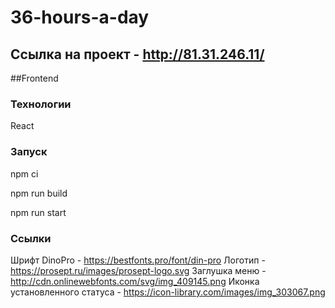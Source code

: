 # 36-hours-a-day

## Ссылка на проект - http://81.31.246.11/

##Frontend

### Технологии

React

### Запуск 

npm ci

npm run build

npm run start

### Ссылки

Шрифт DinoPro - https://bestfonts.pro/font/din-pro
Логотип - https://prosept.ru/images/prosept-logo.svg
Заглушка меню - http://cdn.onlinewebfonts.com/svg/img_409145.png
Иконка установленного статуса - https://icon-library.com/images/img_303067.png
